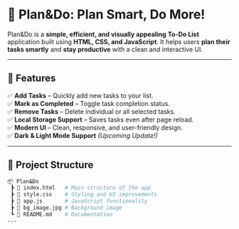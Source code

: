 # 📝 Plan&Do: Plan Smart, Do More!  

Plan&Do is a **simple, efficient, and visually appealing** **To-Do List** application built using **HTML, CSS, and JavaScript**. It helps users **plan their tasks smartly** and **stay productive** with a clean and interactive UI.  

---

## 🚀 Features  
✅ **Add Tasks** – Quickly add new tasks to your list.  
✅ **Mark as Completed** – Toggle task completion status.  
✅ **Remove Tasks** – Delete individual or all selected tasks.  
✅ **Local Storage Support** – Saves tasks even after page reload.  
✅ **Modern UI** – Clean, responsive, and user-friendly design.  
✅ **Dark & Light Mode Support** *(Upcoming Update!)*  

---

## 📂 Project Structure  
```bash
📦 Plan&Do  
 ┣ 📜 index.html   # Main structure of the app  
 ┣ 📜 style.css    # Styling and UI improvements  
 ┣ 📜 app.js       # JavaScript functionality  
 ┣ 📜 bg_image.jpg # Background image 
 ┗ 📜 README.md    # Documentation  
---


